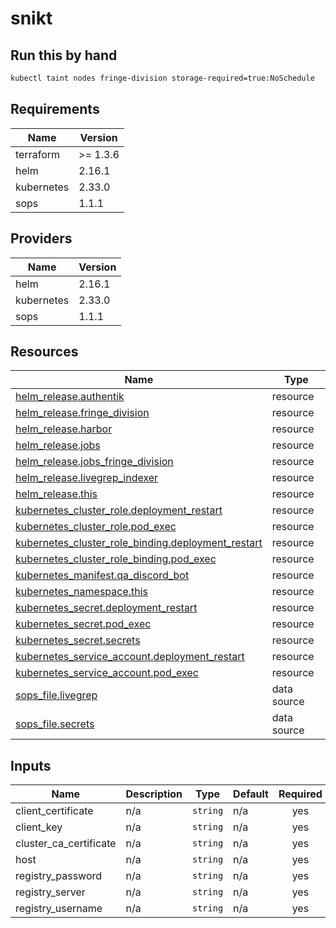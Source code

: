 # snikt

## Run this by hand

```bash
kubectl taint nodes fringe-division storage-required=true:NoSchedule
```

<!-- BEGIN_TF_DOCS -->
## Requirements

| Name | Version |
|------|---------|
| terraform | >= 1.3.6 |
| helm | 2.16.1 |
| kubernetes | 2.33.0 |
| sops | 1.1.1 |

## Providers

| Name | Version |
|------|---------|
| helm | 2.16.1 |
| kubernetes | 2.33.0 |
| sops | 1.1.1 |

## Resources

| Name | Type |
|------|------|
| [helm_release.authentik](https://registry.terraform.io/providers/hashicorp/helm/2.16.1/docs/resources/release) | resource |
| [helm_release.fringe_division](https://registry.terraform.io/providers/hashicorp/helm/2.16.1/docs/resources/release) | resource |
| [helm_release.harbor](https://registry.terraform.io/providers/hashicorp/helm/2.16.1/docs/resources/release) | resource |
| [helm_release.jobs](https://registry.terraform.io/providers/hashicorp/helm/2.16.1/docs/resources/release) | resource |
| [helm_release.jobs_fringe_division](https://registry.terraform.io/providers/hashicorp/helm/2.16.1/docs/resources/release) | resource |
| [helm_release.livegrep_indexer](https://registry.terraform.io/providers/hashicorp/helm/2.16.1/docs/resources/release) | resource |
| [helm_release.this](https://registry.terraform.io/providers/hashicorp/helm/2.16.1/docs/resources/release) | resource |
| [kubernetes_cluster_role.deployment_restart](https://registry.terraform.io/providers/hashicorp/kubernetes/2.33.0/docs/resources/cluster_role) | resource |
| [kubernetes_cluster_role.pod_exec](https://registry.terraform.io/providers/hashicorp/kubernetes/2.33.0/docs/resources/cluster_role) | resource |
| [kubernetes_cluster_role_binding.deployment_restart](https://registry.terraform.io/providers/hashicorp/kubernetes/2.33.0/docs/resources/cluster_role_binding) | resource |
| [kubernetes_cluster_role_binding.pod_exec](https://registry.terraform.io/providers/hashicorp/kubernetes/2.33.0/docs/resources/cluster_role_binding) | resource |
| [kubernetes_manifest.qa_discord_bot](https://registry.terraform.io/providers/hashicorp/kubernetes/2.33.0/docs/resources/manifest) | resource |
| [kubernetes_namespace.this](https://registry.terraform.io/providers/hashicorp/kubernetes/2.33.0/docs/resources/namespace) | resource |
| [kubernetes_secret.deployment_restart](https://registry.terraform.io/providers/hashicorp/kubernetes/2.33.0/docs/resources/secret) | resource |
| [kubernetes_secret.pod_exec](https://registry.terraform.io/providers/hashicorp/kubernetes/2.33.0/docs/resources/secret) | resource |
| [kubernetes_secret.secrets](https://registry.terraform.io/providers/hashicorp/kubernetes/2.33.0/docs/resources/secret) | resource |
| [kubernetes_service_account.deployment_restart](https://registry.terraform.io/providers/hashicorp/kubernetes/2.33.0/docs/resources/service_account) | resource |
| [kubernetes_service_account.pod_exec](https://registry.terraform.io/providers/hashicorp/kubernetes/2.33.0/docs/resources/service_account) | resource |
| [sops_file.livegrep](https://registry.terraform.io/providers/carlpett/sops/1.1.1/docs/data-sources/file) | data source |
| [sops_file.secrets](https://registry.terraform.io/providers/carlpett/sops/1.1.1/docs/data-sources/file) | data source |

## Inputs

| Name | Description | Type | Default | Required |
|------|-------------|------|---------|:--------:|
| client\_certificate | n/a | `string` | n/a | yes |
| client\_key | n/a | `string` | n/a | yes |
| cluster\_ca\_certificate | n/a | `string` | n/a | yes |
| host | n/a | `string` | n/a | yes |
| registry\_password | n/a | `string` | n/a | yes |
| registry\_server | n/a | `string` | n/a | yes |
| registry\_username | n/a | `string` | n/a | yes |
<!-- END_TF_DOCS -->
